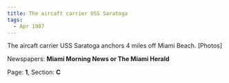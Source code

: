 ```yaml
---  
title: The aircaft carrier USS Saratoga  
tags:  
  - Apr 1987  
---  
```

  
The aircaft carrier USS Saratoga anchors 4 miles off Miami Beach. [Photos]  
  
Newspapers: **Miami Morning News or The Miami Herald**  
  
Page: **1**, Section: **C** 
